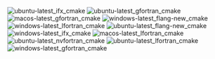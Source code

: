  ![ubuntu-latest_ifx_cmake](https://img.shields.io/badge/ubuntu--latest_ifx_cmake-passing-brightgreen) ![ubuntu-latest_gfortran_cmake](https://img.shields.io/badge/ubuntu--latest_gfortran_cmake-passing-brightgreen) ![macos-latest_gfortran_cmake](https://img.shields.io/badge/macos--latest_gfortran_cmake-passing-brightgreen) ![windows-latest_flang-new_cmake](https://img.shields.io/badge/windows--latest_flang--new_cmake-failing-red) ![windows-latest_lfortran_cmake](https://img.shields.io/badge/windows--latest_lfortran_cmake-failing-red) ![ubuntu-latest_flang-new_cmake](https://img.shields.io/badge/ubuntu--latest_flang--new_cmake-passing-brightgreen) ![windows-latest_ifx_cmake](https://img.shields.io/badge/windows--latest_ifx_cmake-failing-red) ![macos-latest_lfortran_cmake](https://img.shields.io/badge/macos--latest_lfortran_cmake-failing-red) ![ubuntu-latest_nvfortran_cmake](https://img.shields.io/badge/ubuntu--latest_nvfortran_cmake-passing-brightgreen) ![ubuntu-latest_lfortran_cmake](https://img.shields.io/badge/ubuntu--latest_lfortran_cmake-failing-red) ![windows-latest_gfortran_cmake](https://img.shields.io/badge/windows--latest_gfortran_cmake-passing-brightgreen)
